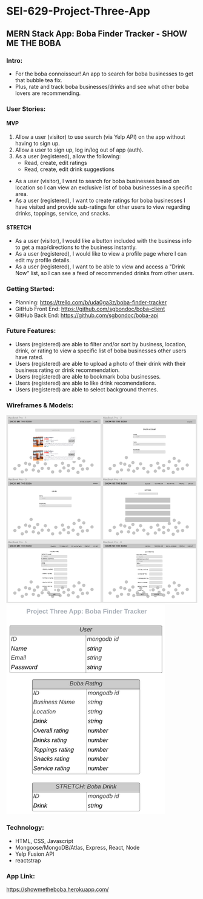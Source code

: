# SEI-629-Project-Three-App

## MERN Stack App: Boba Finder Tracker - SHOW ME THE BOBA

### Intro:
- For the boba connoisseur! An app to search for boba businesses to get that bubble tea fix. 
- Plus, rate and track boba businesses/drinks and see what other boba lovers are recommending.

### User Stories:

#### MVP
1. Allow a user (visitor) to use search (via Yelp API) on the app without having to sign up.
2. Allow a user to sign up, log in/log out of app (auth). 
3. As a user (registered), allow the following:
    * Read, create, edit ratings
    * Read, create, edit drink suggestions
    
- As a user (visitor), I want to search for boba businesses based on location so I can view an exclusive list of boba businesses in a specific area.
- As a user (registered), I want to create ratings for boba businesses I have visited and provide sub-ratings for other users to view regarding drinks, toppings, service, and snacks.

#### STRETCH 
- As a user (visitor), I would like a button included with the business info to get a map/directions to the business instantly.
- As a user (registered), I would like to view a profile page where I can edit my profile details.
- As a user (registered), I want to be able to view and access a "Drink Now" list, so I can see a feed of recommended drinks from other users.
    
### Getting Started:
- Planning: https://trello.com/b/uda0ga3z/boba-finder-tracker
- GitHub Front End: https://github.com/sgbondoc/boba-client
- GitHub Back End: https://github.com/sgbondoc/boba-api

### Future Features:
- Users (registered) are able to filter and/or sort by business, location, drink, or rating to view a specific list of boba businesses other users have rated.
- Users (registered) are able to upload a photo of their drink with their business rating or drink recommendation.
- Users (registered) are able to bookmark boba businesses.
- Users (registered) are able to like drink recomendations.
- Users (registered) are able to select background themes.

### Wireframes & Models:
![Wireframes](boba-wireframes.png)
![Models](boba-models.png)

### Technology:
- HTML, CSS, Javascript
- Mongoose/MongoDB/Atlas, Express, React, Node 
- Yelp Fusion API
- reactstrap

### App Link: 
https://showmetheboba.herokuapp.com/

